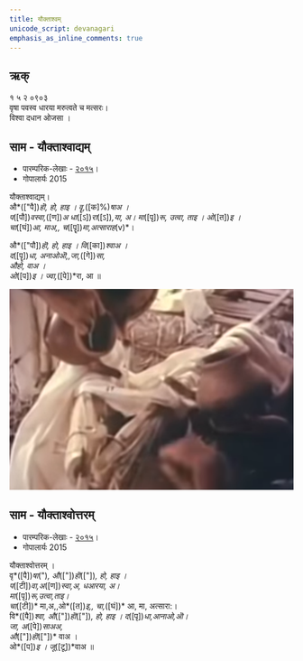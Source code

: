 ```yaml
---
title: यौक्ताश्वम्
unicode_script: devanagari  
emphasis_as_inline_comments: true
---   
```


## ऋक्

१ ५ २ ०९०३   
वृषा पवस्व धारया मरुत्वते च मत्सरः।  
विश्वा दधान ओजसा  ।

## साम - यौक्ताश्वाद्यम्
- पारम्परिक-लेखाः - [२०१५](https://archive.org/stream/sAmaveda-jaiminIya-paravastu-paramparA-docs/UDAKA%20SAANTHI%20SAAMAANI#page/n4/mode/1up)।
- गोपालार्यः 2015  
<div class="audioEmbed" src="https://archive
.org/download/jaiminIya-sAma-gAna-paravastu-tradition-gopAla-2015/yauktAshvAdyam.mp3"></div>

यौक्ताश्वाद्यम्।  
औ*(["पै])*हॊ, हो, हाइ । वॄ,*([क]%)*षाअ ।  
प*([पौ])*वस्वा,*([ण])*अ धा*([ऽ])*रा*([ऽ])*,या, अ।
मा*([पृ])*रू, उत्वा, ताइ ।  ओ*([त])*इ ।  
चा*([घं])*आ, माअ,, च*([पॄ])*मा,अत्साराह*(v)*।  

औ*(["पौ])*हॊ, हो, हाइ ।  वि*([का])*श्वाअ ।  
द*([पॄ])*धा, अनाओऒ,,जा,*([गे])*सा,  
औहो, वाअ ।  
ओ*([प])*इ । ज्वा,*([पे])*रा, आ ॥

![](../images/soma-purification.png)


## साम - यौक्ताश्वोत्तरम्
- पारम्परिक-लेखाः - [२०१५](https://archive.org/stream/sAmaveda-jaiminIya-paravastu-paramparA-docs/UDAKA%20SAANTHI%20SAAMAANI#page/n4/mode/1up)।
- गोपालार्यः 2015  
<div class="audioEmbed" src="https://archive
.org/download/jaiminIya-sAma-gAna-paravastu-tradition-gopAla-2015/yauktAshvottaram.mp3"></div>

यौक्ताश्वोत्तरम् ।  
वृ*([पै])*षा*(")*, औ*(["])*हॊ*(["])*, हो, हाइ ।  
प*([टी])*वा,अ*([ण])*स्वा,अ, धआरया, अ।  
मा*([पृ])*रू,उत्वा,ताइ।  
चा*([टी])* मा,अ,,ओ*([त])*इ,, चा,*([घं])* आ, मा, अत्सारा:।  
वि*([पै])*श्वा, औ*(["])*हॊ*(["])*, हो, हाइ ।
द*([पृ])*धा,आनाओ,ऒ।  
जा, अ*([पे])*साअअ,  
औ*(["])*हॊ*(["])* वाअ ।  
ओ*([प])*इ । जू*([टू])*वाअ  ॥
